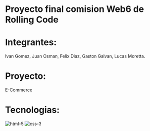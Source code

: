 # Proyecto final comision Web6 de Rolling Code

# Integrantes:
Ivan Gomez, Juan Osman, Felix Diaz, Gaston Galvan, Lucas Moretta.

# Proyecto:
E-Commerce

# Tecnologias:
![html-5](https://github.com/user-attachments/assets/796bc83b-a3d6-44f8-bee1-05f6197b374b) ![css-3](https://github.com/user-attachments/assets/e80a421b-c001-4e5d-ba2f-6c7b51dd1c0b)


  




